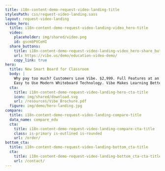 ```yaml
---
title: i18n-content-demo-request-video-landing-title
stylesPath: css/request-video-landing.sass
layout: request-video-landing
video_hero:
  title: i18n-content-demo-request-video-landing-video_hero-title
  video:
    placeholder: img/shared/video.png
    id: gscmbPVCeHI
  share_buttons:
    title: i18n-content-demo-request-video-landing-video_hero-share_buttons-title
    url: https://vibe.us/demo/education-video-demo/
    copy_link: true
hero:
  title: New Smart Board for Classroom
  body: |
    Why pay too much? Customers Love Vibe. $2,999. Full Features at an Affordable Price Point.
    Easy to Use Modern Whiteboard Technology. Vibe Makes Learning Better.
  cta:
    title: i18n-content-demo-request-video-landing-hero-cta-title
    icon: img/shared/download.svg
    url: /resources/Vibe_Brochure.pdf
  figure: img/demo/hero-landing.jpg
compare:
  title: i18n-content-demo-request-video-landing-compare-title
  data_name: compare_edu
  cta:
    title: i18n-content-demo-request-video-landing-compare-cta-title
    class: is-primary is-outlined is-rounded
    url: /order/
bottom_cta:
  title: i18n-content-demo-request-video-landing-bottom_cta-title
  cta:
    title: i18n-content-demo-request-video-landing-bottom_cta-cta-title
    url: /contact/
---
```

